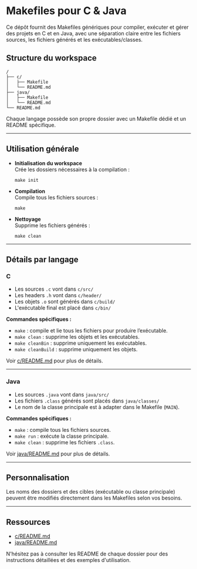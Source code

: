 # Makefiles pour C & Java

Ce dépôt fournit des Makefiles génériques pour compiler, exécuter et gérer des projets en C et en Java, avec une séparation claire entre les fichiers sources, les fichiers générés et les exécutables/classes.

## Structure du workspace

```
/
├── c/
│   ├── Makefile
│   └── README.md
├── java/
│   ├── Makefile
│   └── README.md
└── README.md
```

Chaque langage possède son propre dossier avec un Makefile dédié et un README spécifique.

---

## Utilisation générale

- **Initialisation du workspace**  
  Crée les dossiers nécessaires à la compilation :
  ```
  make init
  ```

- **Compilation**  
  Compile tous les fichiers sources :
  ```
  make
  ```

- **Nettoyage**  
  Supprime les fichiers générés :
  ```
  make clean
  ```

---

## Détails par langage

### C

- Les sources `.c` vont dans `c/src/`
- Les headers `.h` vont dans `c/header/`
- Les objets `.o` sont générés dans `c/build/`
- L'exécutable final est placé dans `c/bin/`

**Commandes spécifiques :**
- `make` : compile et lie tous les fichiers pour produire l’exécutable.
- `make clean` : supprime les objets et les exécutables.
- `make cleanBin` : supprime uniquement les exécutables.
- `make cleanBuild` : supprime uniquement les objets.

Voir [c/README.md](c/README.md) pour plus de détails.

---

### Java

- Les sources `.java` vont dans `java/src/`
- Les fichiers `.class` générés sont placés dans `java/classes/`
- Le nom de la classe principale est à adapter dans le Makefile (`MAIN`).

**Commandes spécifiques :**
- `make` : compile tous les fichiers sources.
- `make run` : exécute la classe principale.
- `make clean` : supprime les fichiers `.class`.

Voir [java/README.md](java/README.md) pour plus de détails.

---

## Personnalisation

Les noms des dossiers et des cibles (exécutable ou classe principale) peuvent être modifiés directement dans les Makefiles selon vos besoins.

---

## Ressources

- [c/README.md](c/README.md)
- [java/README.md](java/README.md)

N'hésitez pas à consulter les README de chaque dossier pour des instructions détaillées et des exemples d'utilisation.
